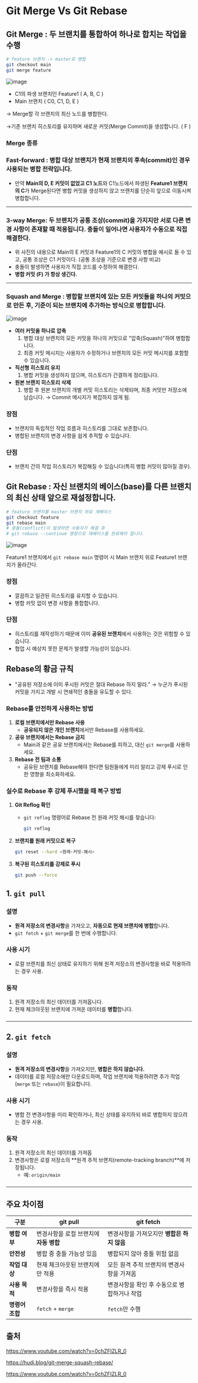 # Git Merge Vs Git Rebase

## Git Merge : 두 브랜치를 통합하여 하나로 합치는 작업을 수행

```bash
# feature 브랜치 -> master로 병합
git checkout main
git merge feature
```
![image](https://github.com/user-attachments/assets/fd61c569-9a7f-4679-8016-ae3a488c7e62)

- C1의 파생 브랜치인 Feature1 ( A, B, C )
- Main 브랜치 ( C0, C1, D, E )

→ Merge할 각 브랜치의 최신 노드를 병합한다.

→기존 브랜치 히스토리를 유지하며 새로운 커밋(Merge Commit)을 생성합니다. ( F )

### Merge 종류

### Fast-forward : **병합 대상 브랜치가 현재 브랜치의 후속(commit)인 경우 사용되는 병합 전략입니다.**

- 만약 **Main의 D, E 커밋이 없었고 C1 노드**와 C1노드에서 파생된 **Feature1 브랜치의 C**가 Merge된다면 병합 커밋을 생성하지 않고 브랜치를 단순히 앞으로 이동시켜 병합합니다.

---

### 3-way Merge: 두 브랜치가 공통 조상(commit)을 가지지만 서로 다른 변경 사항이 존재할 때 적용됩니다. 충돌이 일어나면 사용자가 수동으로 직접 해결한다.

- 위 사진의 내용으로 Main의 E 커밋과 Feature1의 C 커밋의 병합을 예시로 들 수 있고, 공통 조상은 C1 커밋이다. (공통 조상을 기준으로 변경 사항 비교)
- 충돌이 발생하면 사용자가 직접 코드를 수정하여 해결한다.
- **병합 커밋 (F) 가 항상 생긴다.**

---

### Squash and Merge : 병합할 브랜치에 있는 모든 커밋들을 하나의 커밋으로 만든 후, 기준이 되는 브랜치에 추가하는 방식으로 병합합니다.
![image](https://github.com/user-attachments/assets/9fec1126-68ba-4271-84ea-6d34f46df239)

- **여러 커밋을 하나로 압축**
    1. 병합 대상 브랜치의 모든 커밋을 하나의 커밋으로 "압축(Squash)"하여 병합합니다.
    2. 최종 커밋 메시지는 사용자가 수정하거나 브랜치의 모든 커밋 메시지를 포함할 수 있습니다.
- **직선형 히스토리 유지**
    1. 병합 커밋을 생성하지 않으며, 히스토리가 간결하게 정리됩니다.
- **원본 브랜치 히스토리 삭제**
    1. 병합 후 원본 브랜치의 개별 커밋 히스토리는 삭제되며, 최종 커밋만 저장소에 남습니다. → Commit 메시지가 복잡하지 않게 됨.

### **장점**

- 브랜치의 독립적인 작업 흐름과 히스토리를 그대로 보존합니다.
- 병합된 브랜치의 변경 사항을 쉽게 추적할 수 있습니다.

### **단점**

- 브랜치 간의 작업 히스토리가 복잡해질 수 있습니다(특히 병합 커밋이 많아질 경우).

## Git Rebase : 자신 브랜치의 베이스(base)를 다른 브랜치의 최신 상태 앞으로 재설정합니다.

```bash
# feature 브랜치를 master 브랜치 위로 재베이스
git checkout feature
git rebase main
# 충돌(conflict)이 발생하면 사용자가 해결 후
# git rebase --continue 명령으로 재베이스를 완료해야 합니다.
```
![image](https://github.com/user-attachments/assets/c6a4e37c-7edc-446a-9e7b-8ccea33396ed)

Feature1 브랜치에서 `git rebase main` 명령어 시 Main 브랜치 위로 Feature1 브랜치가 올라간다.

### **장점**

- 깔끔하고 일관된 히스토리를 유지할 수 있습니다.
- 병합 커밋 없이 변경 사항을 통합합니다.

### **단점**

- 히스토리를 재작성하기 때문에 이미 **공유된 브랜치**에서 사용하는 것은 위험할 수 있습니다.
- 협업 시 예상치 못한 문제가 발생할 가능성이 있습니다.

## Rebase의 황금 규칙

- "공유된 저장소에 이미 푸시된 커밋은 절대 Rebase 하지 말라.” → 누군가 푸시된 커밋을 가지고 개발 시 연쇄적인 충돌을 유도할 수 있다.

### **Rebase를 안전하게 사용하는 방법**

1. **로컬 브랜치에서만 Rebase 사용**
    - **공유되지 않은 개인 브랜치**에서만 Rebase를 사용하세요.
2. **공유 브랜치에서는 Rebase 금지**
    - Main과 같은 공유 브랜치에서는 Rebase를 피하고, 대신 `git merge`를 사용하세요.
3. **Rebase 전 팀과 소통**
    - 공유된 브랜치를 Rebase해야 한다면 팀원들에게 미리 알리고 강제 푸시로 인한 영향을 최소화하세요.

### **실수로 Rebase 후 강제 푸시했을 때 복구 방법**

1. **Git Reflog 확인**
    - `git reflog` 명령어로 Rebase 전 원래 커밋 해시를 찾습니다:
        
        ```bash
        git reflog
        ```
        
2. **브랜치를 원래 커밋으로 복구**
    
    ```bash
    git reset --hard <원래-커밋-해시>
    ```
    
3. **복구된 히스토리를 강제로 푸시**
    
    ```bash
    git push --force
    
    ```
    

## **1. `git pull`**

### **설명**

- **원격 저장소의 변경사항**을 가져오고, **자동으로 현재 브랜치에 병합**합니다.
- `git fetch` + `git merge`를 한 번에 수행합니다.

### **사용 시기**

- 로컬 브랜치를 최신 상태로 유지하기 위해 원격 저장소의 변경사항을 바로 적용하려는 경우 사용.

### **동작**

1. 원격 저장소의 최신 데이터를 가져옵니다.
2. 현재 체크아웃된 브랜치에 가져온 데이터를 **병합**합니다.

### 

---

## **2. `git fetch`**

### **설명**

- **원격 저장소의 변경사항**을 가져오지만, **병합은 하지 않습니다.**
- 데이터를 로컬 저장소에만 다운로드하며, 작업 브랜치에 적용하려면 추가 작업(`merge` 또는 `rebase`)이 필요합니다.

### **사용 시기**

- 병합 전 변경사항을 미리 확인하거나, 최신 상태를 유지하되 바로 병합하지 않으려는 경우 사용.

### **동작**

1. 원격 저장소의 최신 데이터를 가져옵
2. 변경사항은 로컬 저장소의 **원격 추적 브랜치(remote-tracking branch)**에 저장됩니다.
    - 예: `origin/main`

### 

---

## **주요 차이점**

| **구분** | **git pull** | **git fetch** |
| --- | --- | --- |
| **병합 여부** | 변경사항을 로컬 브랜치에 **자동 병합** | 변경사항을 가져오지만 **병합은 하지 않음** |
| **안전성** | 병합 중 충돌 가능성 있음 | 병합되지 않아 충돌 위험 없음 |
| **작업 대상** | 현재 체크아웃된 브랜치에만 적용 | 모든 원격 추적 브랜치의 변경사항을 가져옴 |
| **사용 목적** | 변경사항을 즉시 적용 | 변경사항을 확인 후 수동으로 병합하거나 작업 |
| **명령어 조합** | `fetch` + `merge` | `fetch`만 수행 |

## **출처**

https://www.youtube.com/watch?v=0chZFIZLR_0

https://hudi.blog/git-merge-squash-rebase/

https://www.youtube.com/watch?v=0chZFIZLR_0

